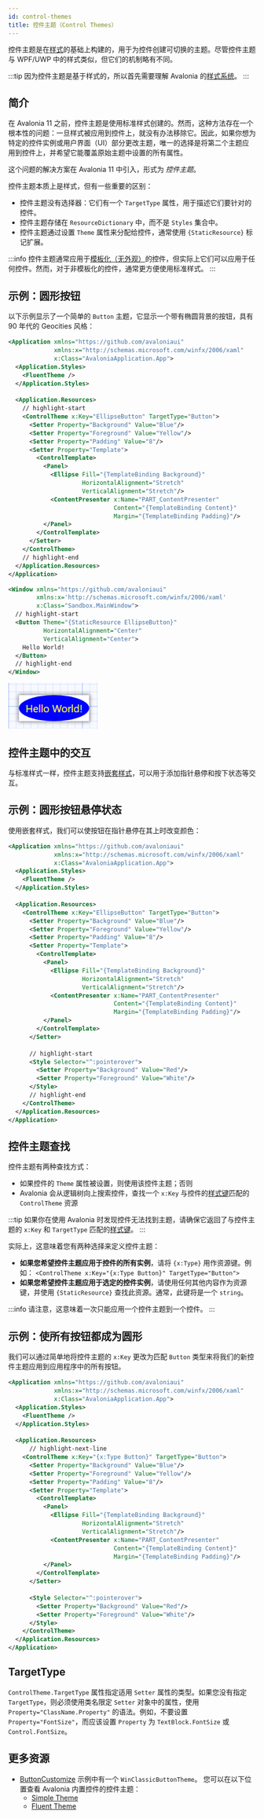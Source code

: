 ```yaml
---
id: control-themes
title: 控件主题（Control Themes）
---
```


控件主题是在[样式](Styles)的基础上构建的，用于为控件创建可切换的主题。尽管控件主题与 WPF/UWP 中的样式类似，但它们的机制略有不同。

:::tip
因为控件主题是基于样式的，所以首先需要理解 Avalonia 的[样式系统](styles)。
:::

## 简介

在 Avalonia 11 之前，控件主题是使用标准样式创建的。然而，这种方法存在一个根本性的问题：一旦样式被应用到控件上，就没有办法移除它。因此，如果你想为特定的控件实例或用户界面（UI）部分更改主题，唯一的选择是将第二个主题应用到控件上，并希望它能覆盖原始主题中设置的所有属性。

这个问题的解决方案在 Avalonia 11 中引入，形式为 _控件主题_。

控件主题本质上是样式，但有一些重要的区别：

- 控件主题没有选择器：它们有一个 `TargetType` 属性，用于描述它们要针对的控件。
- 控件主题存储在 `ResourceDictionary` 中，而不是 `Styles` 集合中。
- 控件主题通过设置 `Theme` 属性来分配给控件，通常使用 `{StaticResource}` 标记扩展。

:::info
控件主题通常应用于[模板化（无外观）](../controls/creating-controls/choosing-a-custom-contro-type.md)的控件，但实际上它们可以应用于任何控件。然而，对于非模板化的控件，通常更方便使用标准样式。
:::

## 示例：圆形按钮

以下示例显示了一个简单的 `Button` 主题，它显示一个带有椭圆背景的按钮，具有 90 年代的 Geocities 风格：

```xml title="App.axaml"
<Application xmlns="https://github.com/avaloniaui"
             xmlns:x="http://schemas.microsoft.com/winfx/2006/xaml"
             x:Class="AvaloniaApplication.App">
  <Application.Styles>
    <FluentTheme />
  </Application.Styles>

  <Application.Resources>
    // highlight-start
    <ControlTheme x:Key="EllipseButton" TargetType="Button">
      <Setter Property="Background" Value="Blue"/>
      <Setter Property="Foreground" Value="Yellow"/>
      <Setter Property="Padding" Value="8"/>
      <Setter Property="Template">
        <ControlTemplate>
          <Panel>
            <Ellipse Fill="{TemplateBinding Background}"
                     HorizontalAlignment="Stretch"
                     VerticalAlignment="Stretch"/>
            <ContentPresenter x:Name="PART_ContentPresenter"
                              Content="{TemplateBinding Content}"
                              Margin="{TemplateBinding Padding}"/>
          </Panel>
        </ControlTemplate>
      </Setter>
    </ControlTheme>
    // highlight-end
  </Application.Resources>
</Application>
```

```xml title='MainWindow.xaml'
<Window xmlns="https://github.com/avaloniaui"
        xmlns:x='http://schemas.microsoft.com/winfx/2006/xaml'
        x:Class="Sandbox.MainWindow">
  // highlight-start
  <Button Theme="{StaticResource EllipseButton}"
          HorizontalAlignment="Center"
          VerticalAlignment="Center">
    Hello World!
  </Button>
  // highlight-end
</Window>
```

![椭圆形按钮](/img/basics/user-interface/styling/ellipse-button.png)

## 控件主题中的交互

与标准样式一样，控件主题支持[嵌套样式](../styling/styles.md#nesting-styles)，可以用于添加指针悬停和按下状态等交互。

## 示例：圆形按钮悬停状态

使用嵌套样式，我们可以使按钮在指针悬停在其上时改变颜色：

```xml title="App.axaml"
<Application xmlns="https://github.com/avaloniaui"
             xmlns:x="http://schemas.microsoft.com/winfx/2006/xaml"
             x:Class="AvaloniaApplication.App">
  <Application.Styles>
    <FluentTheme />
  </Application.Styles>

  <Application.Resources>
    <ControlTheme x:Key="EllipseButton" TargetType="Button">
      <Setter Property="Background" Value="Blue"/>
      <Setter Property="Foreground" Value="Yellow"/>
      <Setter Property="Padding" Value="8"/>
      <Setter Property="Template">
        <ControlTemplate>
          <Panel>
            <Ellipse Fill="{TemplateBinding Background}"
                     HorizontalAlignment="Stretch"
                     VerticalAlignment="Stretch"/>
            <ContentPresenter x:Name="PART_ContentPresenter"
                              Content="{TemplateBinding Content}"
                              Margin="{TemplateBinding Padding}"/>
          </Panel>
        </ControlTemplate>
      </Setter>
      
      // highlight-start
      <Style Selector="^:pointerover">
        <Setter Property="Background" Value="Red"/>
        <Setter Property="Foreground" Value="White"/>
      </Style>
      // highlight-end
    </ControlTheme>
  </Application.Resources>
</Application>
```

## 控件主题查找

控件主题有两种查找方式：

- 如果控件的 `Theme` 属性被设置，则使用该控件主题；否则
- Avalonia 会从逻辑树向上搜索控件，查找一个 `x:Key` 与控件的[样式键](styles#style-key)匹配的 `ControlTheme` 资源

:::tip
如果你在使用 Avalonia 时发现控件无法找到主题，请确保它返回了与控件主题的 `x:Key` 和 `TargetType` 匹配的[样式键](styles#style-key)。
:::

实际上，这意味着您有两种选择来定义控件主题：

- **如果您希望控件主题应用于控件的所有实例**，请将 `{x:Type}` 用作资源键。例如：
  `<ControlTheme x:Key="{x:Type Button}" TargetType="Button">`
- **如果您希望控件主题应用于选定的控件实例**，请使用任何其他内容作为资源键，并使用 `{StaticResource}` 查找此资源。通常，此键将是一个 `string`。

:::info
请注意，这意味着一次只能应用一个控件主题到一个控件。
:::

## 示例：使所有按钮都成为圆形

我们可以通过简单地将控件主题的 `x:Key` 更改为匹配 `Button` 类型来将我们的新控件主题应用到应用程序中的所有按钮。

```xml title="App.axaml"
<Application xmlns="https://github.com/avaloniaui"
             xmlns:x="http://schemas.microsoft.com/winfx/2006/xaml"
             x:Class="AvaloniaApplication.App">
  <Application.Styles>
    <FluentTheme />
  </Application.Styles>

  <Application.Resources>
      // highlight-next-line
    <ControlTheme x:Key="{x:Type Button}" TargetType="Button">
      <Setter Property="Background" Value="Blue"/>
      <Setter Property="Foreground" Value="Yellow"/>
      <Setter Property="Padding" Value="8"/>
      <Setter Property="Template">
        <ControlTemplate>
          <Panel>
            <Ellipse Fill="{TemplateBinding Background}"
                     HorizontalAlignment="Stretch"
                     VerticalAlignment="Stretch"/>
            <ContentPresenter x:Name="PART_ContentPresenter"
                              Content="{TemplateBinding Content}"
                              Margin="{TemplateBinding Padding}"/>
          </Panel>
        </ControlTemplate>
      </Setter>
      
      <Style Selector="^:pointerover">
        <Setter Property="Background" Value="Red"/>
        <Setter Property="Foreground" Value="White"/>
      </Style>
    </ControlTheme>
  </Application.Resources>
</Application>
```

## TargetType

`ControlTheme.TargetType` 属性指定适用 `Setter` 属性的类型。如果您没有指定 `TargetType`，则必须使用类名限定 `Setter` 对象中的属性，使用 `Property="ClassName.Property"` 的语法。例如，不要设置 `Property="FontSize"`，而应该设置 `Property` 为 `TextBlock.FontSize` 或 `Control.FontSize`。

## 更多资源

- [ButtonCustomize](https://github.com/AvaloniaUI/AvaloniaUI.QuickGuides/tree/main/ButtonCustomize) 示例中有一个 `WinClassicButtonTheme`。
  您可以在以下位置查看 Avalonia 内置控件的控件主题：
  - [Simple Theme](https://github.com/AvaloniaUI/Avalonia/tree/master/src/Avalonia.Themes.Simple/Controls)
  - [Fluent Theme](https://github.com/AvaloniaUI/Avalonia/tree/master/src/Avalonia.Themes.Fluent/Controls)
